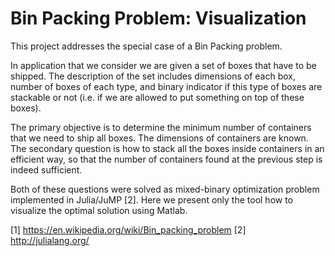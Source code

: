 # Bin Packing Problem: Visualization

This project addresses the special case of a Bin Packing problem. 


In application that we consider we are given a set of boxes that have to be shipped. The description of the set includes dimensions of each box, number of boxes of each type, and binary indicator if this type of boxes are stackable or not (i.e. if we are allowed to put something on top of these boxes).

The primary objective is to determine the minimum number of containers that we need to ship all boxes. The dimensions of containers are known. 
The secondary question is how to stack all the boxes inside containers in an efficient way, so that the number of containers found at the previous step is indeed sufficient.

Both of these questions were solved as mixed-binary optimization problem implemented in Julia/JuMP [2]. Here we present only the tool how to visualize the optimal solution using Matlab.


[1] https://en.wikipedia.org/wiki/Bin_packing_problem
[2] http://julialang.org/

